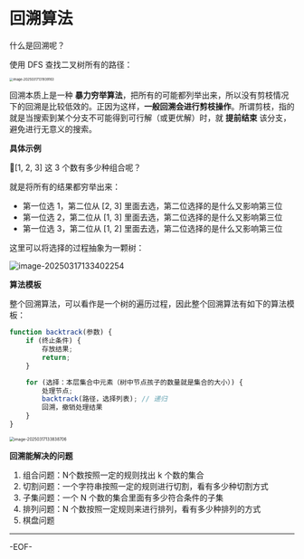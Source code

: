 # 回溯算法

什么是回溯呢？

使用 DFS 查找二叉树所有的路径：

<img src="https://xiejie-typora.oss-cn-chengdu.aliyuncs.com/2025-03-17-051939.png" alt="image-20250317131939163" style="zoom:40%;" />

回溯本质上是一种 **暴力穷举算法**，把所有的可能都列举出来，所以没有剪枝情况下的回溯是比较低效的。正因为这样，**一般回溯会进行剪枝操作**。所谓剪枝，指的就是当搜索到某个分支不可能得到可行解（或更优解）时，就 **提前结束** 该分支，避免进行无意义的搜索。



**具体示例**

🙋[1, 2, 3] 这 3 个数有多少种组合呢？

就是将所有的结果都穷举出来：

- 第一位选 1，第二位从 [2, 3] 里面去选，第二位选择的是什么又影响第三位
- 第一位选 2，第二位从 [1, 3] 里面去选，第二位选择的是什么又影响第三位
- 第一位选 3，第二位从 [1, 2] 里面去选，第二位选择的是什么又影响第三位

这里可以将选择的过程抽象为一颗树：

![image-20250317133402254](https://xiejie-typora.oss-cn-chengdu.aliyuncs.com/2025-03-17-053402.png)



**算法模板**

整个回溯算法，可以看作是一个树的遍历过程，因此整个回溯算法有如下的算法模板：

```js
function backtrack(参数) {
    if (终止条件) {
        存放结果;
        return;
    }

    for (选择：本层集合中元素（树中节点孩子的数量就是集合的大小）) {
        处理节点;
        backtrack(路径，选择列表); // 递归
        回溯，撤销处理结果
    }
}
```

<img src="https://xiejie-typora.oss-cn-chengdu.aliyuncs.com/2025-03-17-053838.png" alt="image-20250317133838706" style="zoom:50%;" />



**回溯能解决的问题**

1. 组合问题：N个数按照一定的规则找出 k 个数的集合
2. 切割问题：一个字符串按照一定的规则进行切割，看有多少种切割方式
3. 子集问题：一个 N 个数的集合里面有多少符合条件的子集
4. 排列问题：N 个数按照一定规则来进行排列，看有多少种排列的方式
5. 棋盘问题

---

-EOF-